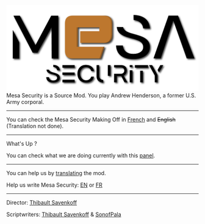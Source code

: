 ![Logo](https://github.com/Technologie-System/Mesa-Security/blob/master/Mesa%20Security.png?raw=true "Pretty")
Mesa Security is a Source Mod. You play Andrew Henderson, a former U.S. Army corporal.

***

You can check the Mesa Security Making Off in [French] and ~~English~~ (Translation not done).

***

What's Up ?

You can check what we are doing currently with this [panel].

***

You can help us by [translating](https://crwd.in/mesa-security) the mod.

Help us write Mesa Security: [EN] or [FR]

***

Director: [Thibault Savenkoff]

Scriptwriters: [Thibault Savenkoff] & [SonofPala]

[French]: https://github.com/Technologie-System/Mesa-Security/tree/Languages/Fran%C3%A7ais
[EN]: https://forms.gle/5Fru3n9HPX1QC8PHA
[FR]: https://forms.gle/1k32ATVoT3njMkwA7
[panel]: https://github.com/orgs/Technologie-System/projects/2
[Thibault Savenkoff]: https://github.com/Thibault-Savenkoff
[SonofPala]: https://github.com/SonofPala
